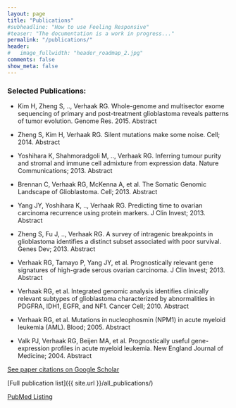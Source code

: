 ```yaml
---
layout: page
title: "Publications"
#subheadline: "How to use Feeling Responsive"
#teaser: "The documentation is a work in progress..."
permalink: "/publications/"
header:
#   image_fullwidth: "header_roadmap_2.jpg"
comments: false
show_meta: false
---
```


### Selected Publications:

*   Kim H, Zheng S, .., Verhaak RG. Whole-genome and multisector exome sequencing of primary and post-treatment glioblastoma reveals patterns of tumor evolution. Genome Res. 2015. Abstract
 
*   Zheng S, Kim H, Verhaak RG. Silent mutations make some noise. Cell; 2014. Abstract
 
*   Yoshihara K, Shahmoradgoli M, .., Verhaak RG. Inferring tumour purity and stromal and immune cell admixture from expression data. Nature Communications; 2013. Abstract

*   Brennan C, Verhaak RG, McKenna A, et al. The Somatic Genomic Landscape of Glioblastoma. Cell; 2013. Abstract

*   Yang JY, Yoshihara K, .., Verhaak RG. Predicting time to ovarian carcinoma recurrence using protein markers. J Clin Invest; 2013. Abstract

*   Zheng S, Fu J, .., Verhaak RG. A survey of intragenic breakpoints in glioblastoma identifies a distinct subset associated with poor survival. Genes Dev; 2013. Abstract

*   Verhaak RG, Tamayo P, Yang JY, et al. Prognostically relevant gene signatures of high-grade serous ovarian carcinoma. J Clin Invest; 2013. Abstract

*   Verhaak RG, et al. Integrated genomic analysis identifies clinically relevant subtypes of glioblastoma characterized by abnormalities in PDGFRA, IDH1, EGFR, and NF1. Cancer Cell; 2010.    Abstract

*   Verhaak RG, et al. Mutations in nucleophosmin (NPM1) in acute myeloid leukemia (AML). Blood; 2005. Abstract

*   Valk PJ, Verhaak RG, Beijen MA, et al. Prognostically useful gene-expression profiles in acute myeloid leukemia. New England Journal of Medicine; 2004. Abstract

[See paper citations on Google Scholar](http://scholar.google.com/citations?user=qXdBk-gAAAAJ&hl=en)

[Full publication list]({{ site.url }}/all_publications/)

[PubMed Listing](http://www.ncbi.nlm.nih.gov/pubmed?term=verhaak+r)
